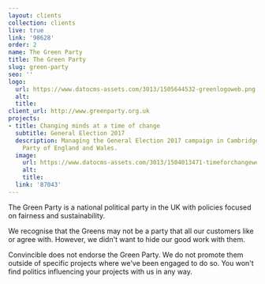 ```yaml
---
layout: clients
collection: clients
live: true
link: '98628'
order: 2
name: The Green Party
title: The Green Party
slug: green-party
seo: ''
logo:
  url: https://www.datocms-assets.com/3013/1505644532-greenlogoweb.png
  alt: 
  title: 
client_url: http://www.greenparty.org.uk
projects:
- title: Changing minds at a time of change
  subtitle: General Election 2017
  description: Managing the General Election 2017 campaign in Cambridge for the Green
    Party of England and Wales.
  image:
    url: https://www.datocms-assets.com/3013/1504013471-timeforchangeweb.jpg
    alt: 
    title: 
  link: '87043'
---
```


The Green Party is a national political party in the UK with policies focused on fairness and sustainability.

We recognise that the Greens may not be a party that all our customers like or agree with. However, we didn't want to hide our good work with them.

Convincible does not endorse the Green Party. We do not promote them outside of specific projects where we've been engaged to do so. You won't find politics influencing your projects with us in any way.